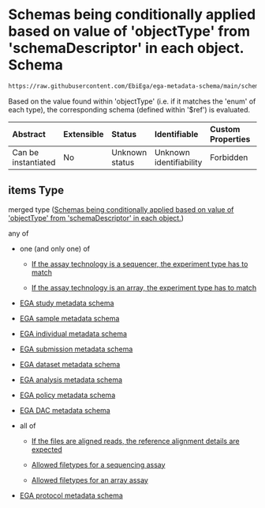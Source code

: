 # Schemas being conditionally applied based on value of 'objectType' from 'schemaDescriptor' in each object. Schema

```txt
https://raw.githubusercontent.com/EbiEga/ega-metadata-schema/main/schemas/EGA.object-set.json#/properties/objectArray/items
```

Based on the value found within 'objectType' (i.e. if it matches the 'enum' of each type), the corresponding schema (defined within '$ref') is evaluated.

| Abstract            | Extensible | Status         | Identifiable            | Custom Properties | Additional Properties | Access Restrictions | Defined In                                                                           |
| :------------------ | :--------- | :------------- | :---------------------- | :---------------- | :-------------------- | :------------------ | :----------------------------------------------------------------------------------- |
| Can be instantiated | No         | Unknown status | Unknown identifiability | Forbidden         | Allowed               | none                | [EGA.object-set.json\*](../../../schemas/EGA.object-set.json "open original schema") |

## items Type

merged type ([Schemas being conditionally applied based on value of 'objectType' from 'schemaDescriptor' in each object.](ega-15-properties-array-containing-metadata-objects-schemas-being-conditionally-applied-based-on-value-of-objecttype-from-schemadescriptor-in-each-object.md))

any of

*   one (and only one) of

    *   [If the assay technology is a sequencer, the experiment type has to match](ega-9-oneof-if-the-assay-technology-is-a-sequencer-the-experiment-type-has-to-match.md "check type definition")

    *   [If the assay technology is an array, the experiment type has to match](ega-9-oneof-if-the-assay-technology-is-an-array-the-experiment-type-has-to-match.md "check type definition")

*   [EGA study metadata schema](ega-19.md "check type definition")

*   [EGA sample metadata schema](ega-18.md "check type definition")

*   [EGA individual metadata schema](ega-14.md "check type definition")

*   [EGA submission metadata schema](ega-20.md "check type definition")

*   [EGA dataset metadata schema](ega-13.md "check type definition")

*   [EGA analysis metadata schema](ega-10.md "check type definition")

*   [EGA policy metadata schema](ega-16.md "check type definition")

*   [EGA DAC metadata schema](ega-8.md "check type definition")

*   all of

    *   [If the files are aligned reads, the reference alignment details are expected](ega-11-allof-if-the-files-are-aligned-reads-the-reference-alignment-details-are-expected.md "check type definition")

    *   [Allowed filetypes for a sequencing assay](ega-11-allof-allowed-filetypes-for-a-sequencing-assay.md "check type definition")

    *   [Allowed filetypes for an array assay](ega-11-allof-allowed-filetypes-for-an-array-assay.md "check type definition")

*   [EGA protocol metadata schema](ega-17.md "check type definition")
